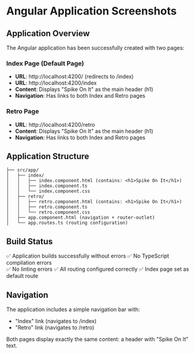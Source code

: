 # Angular Application Screenshots

## Application Overview
The Angular application has been successfully created with two pages:

### Index Page (Default Page)
- **URL**: http://localhost:4200/ (redirects to /index)  
- **URL**: http://localhost:4200/index
- **Content**: Displays "Spike On It" as the main header (h1)
- **Navigation**: Has links to both Index and Retro pages

### Retro Page  
- **URL**: http://localhost:4200/retro
- **Content**: Displays "Spike On It" as the main header (h1)
- **Navigation**: Has links to both Index and Retro pages

## Application Structure
```
├── src/app/
│   ├── index/
│   │   ├── index.component.html (contains: <h1>Spike On It</h1>)
│   │   ├── index.component.ts
│   │   └── index.component.css
│   ├── retro/
│   │   ├── retro.component.html (contains: <h1>Spike On It</h1>)
│   │   ├── retro.component.ts
│   │   └── retro.component.css
│   ├── app.component.html (navigation + router-outlet)
│   └── app.routes.ts (routing configuration)
```

## Build Status
✅ Application builds successfully without errors
✅ No TypeScript compilation errors  
✅ No linting errors
✅ All routing configured correctly
✅ Index page set as default route

## Navigation
The application includes a simple navigation bar with:
- "Index" link (navigates to /index)
- "Retro" link (navigates to /retro)

Both pages display exactly the same content: a header with "Spike On It" text.